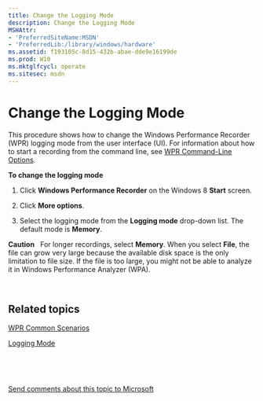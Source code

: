 ```yaml
---
title: Change the Logging Mode
description: Change the Logging Mode
MSHAttr:
- 'PreferredSiteName:MSDN'
- 'PreferredLib:/library/windows/hardware'
ms.assetid: f193105c-8d15-432b-abae-dde9e16199de
ms.prod: W10
ms.mktglfcycl: operate
ms.sitesec: msdn
---
```


# Change the Logging Mode


This procedure shows how to change the Windows Performance Recorder (WPR) logging mode from the user interface (UI). For information about how to start a recording from the command line, see [WPR Command-Line Options](wpr-command-line-options.md).

**To change the logging mode**

1.  Click **Windows Performance Recorder** on the Windows 8 **Start** screen.

2.  Click **More options**.

3.  Select the logging mode from the **Logging mode** drop-down list. The default mode is **Memory**.

**Caution**  
For longer recordings, select **Memory**. When you select **File**, the file can grow very large because the available disk space is the only limitation to file size. If the file is too large, you might not be able to analyze it in Windows Performance Analyzer (WPA).

 

## Related topics


[WPR Common Scenarios](windows-performance-recorder-common-scenarios.md)

[Logging Mode](logging-mode.md)

 

 

[Send comments about this topic to Microsoft](mailto:wsddocfb@microsoft.com?subject=Documentation%20feedback%20%5Bp_wpt\hw_design%5D:%20Change%20the%20Logging%20Mode%20%20RELEASE:%20%285/3/2016%29&body=%0A%0APRIVACY%20STATEMENT%0A%0AWe%20use%20your%20feedback%20to%20improve%20the%20documentation.%20We%20don't%20use%20your%20email%20address%20for%20any%20other%20purpose,%20and%20we'll%20remove%20your%20email%20address%20from%20our%20system%20after%20the%20issue%20that%20you're%20reporting%20is%20fixed.%20While%20we're%20working%20to%20fix%20this%20issue,%20we%20might%20send%20you%20an%20email%20message%20to%20ask%20for%20more%20info.%20Later,%20we%20might%20also%20send%20you%20an%20email%20message%20to%20let%20you%20know%20that%20we've%20addressed%20your%20feedback.%0A%0AFor%20more%20info%20about%20Microsoft's%20privacy%20policy,%20see%20http://privacy.microsoft.com/default.aspx. "Send comments about this topic to Microsoft")





